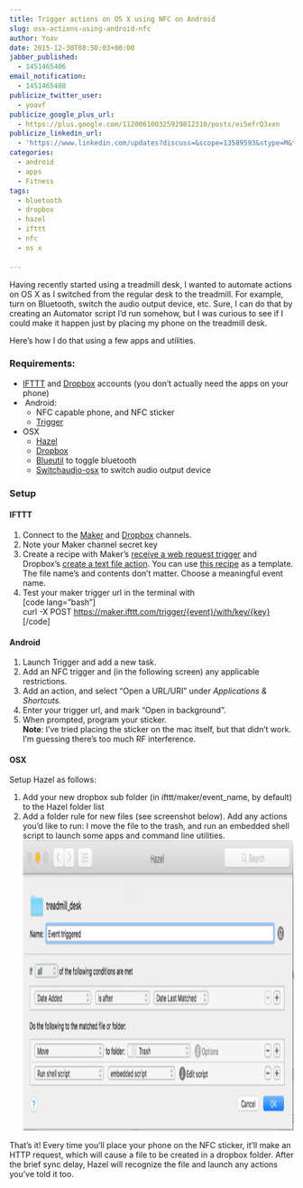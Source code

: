 ```yaml
---
title: Trigger actions on OS X using NFC on Android
slug: osx-actions-using-android-nfc
author: Yoav
date: 2015-12-30T08:50:03+00:00
jabber_published:
  - 1451465406
email_notification:
  - 1451465408
publicize_twitter_user:
  - yoavf
publicize_google_plus_url:
  - https://plus.google.com/112006100325929812310/posts/ei5efrQ3xxn
publicize_linkedin_url:
  - 'https://www.linkedin.com/updates?discuss=&scope=13589593&stype=M&topic=6087887215768203266&type=U&a=93uQ'
categories:
  - android
  - apps
  - Fitness
tags:
  - bluetooth
  - dropbox
  - hazel
  - ifttt
  - nfc
  - os x

---
```

Having recently started using a treadmill desk, I wanted to automate actions on OS X as I switched from the regular desk to the treadmill. For example, turn on Bluetooth, switch the audio output device, etc. Sure, I can do that by creating an Automator script I&#8217;d run somehow, but I was curious to see if I could make it happen just by placing my phone on the treadmill desk.

Here&#8217;s how I do that using a few apps and utilities.

### Requirements:

  * [IFTTT][1] and [Dropbox][2] accounts (you don&#8217;t actually need the apps on your phone)
  *  Android: 
      * NFC capable phone, and NFC sticker
      * [Trigger][3]
  * OSX 
      * [Hazel][4]
      * [Dropbox][2]
      * [Blueutil][5] to toggle bluetooth
      * [Switchaudio-osx][6] to switch audio output device

### Setup

#### IFTTT

  1. Connect to the [Maker][7] and [Dropbox][8] channels.
  2. Note your Maker channel secret key
  3. Create a recipe with Maker&#8217;s [receive a web request trigger][9] and Dropbox&#8217;s [create a text file action][10]. You can use [this recipe][11] as a template. The file name&#8217;s and contents don&#8217;t matter. Choose a meaningful event name.
  4. Test your maker trigger url in the terminal with  
    [code lang=&#8221;bash&#8221;]  
    curl -X POST https://maker.ifttt.com/trigger/{event}/with/key/{key}  
    [/code]

#### Android

  1. Launch Trigger and add a new task.
  2. Add an NFC trigger and (in the following screen) any applicable restrictions.
  3. Add an action, and select &#8220;Open a URL/URI&#8221; under _Applications & Shortcuts._
  4. Enter your trigger url, and mark &#8220;Open in background&#8221;.
  5. When prompted, program your sticker.  
    **Note**: I&#8217;ve tried placing the sticker on the mac itself, but that didn&#8217;t work. I&#8217;m guessing there&#8217;s too much RF interference.  
    

#### OSX

Setup Hazel as follows:

  1. Add your new dropbox sub folder (in ifttt/maker/event_name, by default) to the Hazel folder list
  2. Add a folder rule for new files (see screenshot below). Add any actions you&#8217;d like to run: I move the file to the trash, and run an embedded shell script to launch some apps and command line utilities.  
    [<img loading="lazy" decoding="async" class="alignnone size-large wp-image-1723" src="images/syf1t9pgqu-3000x3000.png" alt="SyF1T9pgqu-3000x3000" width="1024" height="514" />][12]

That&#8217;s it! Every time you&#8217;ll place your phone on the NFC sticker, it&#8217;ll make an HTTP request, which will cause a file to be created in a dropbox folder. After the brief sync delay, Hazel will recognize the file and launch any actions you&#8217;ve told it too.

&nbsp;

 [1]: http://ifttt.com
 [2]: https://db.tt/ledHCb2p
 [3]: https://play.google.com/store/apps/details?id=com.jwsoft.nfcactionlauncher&hl=en
 [4]: https://www.noodlesoft.com/hazel.php
 [5]: http://www.frederikseiffert.de/blueutil/
 [6]: https://github.com/deweller/switchaudio-osx
 [7]: https://ifttt.com/maker
 [8]: https://ifttt.com/dropbox
 [9]: https://ifttt.com/channels/maker/triggers/1636368624-receive-a-web-request
 [10]: https://ifttt.com/channels/dropbox/actions/67-create-a-text-file
 [11]: https://ifttt.com/recipes/363591-create-file-in-dropbox-from-http-request
 [12]: images/syf1t9pgqu-3000x3000.png